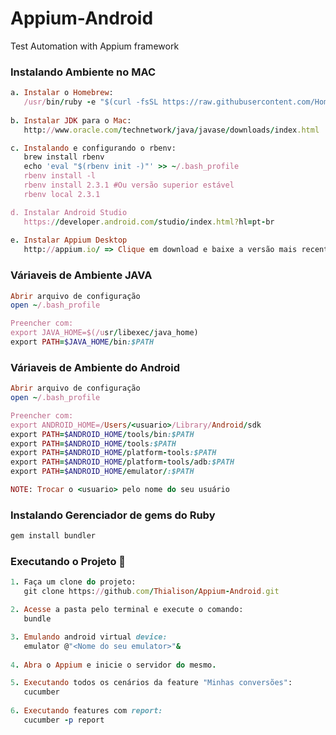 # Appium-Android
Test Automation with Appium framework


### Instalando Ambiente no MAC

```ruby
a. Instalar o Homebrew:
   /usr/bin/ruby -e "$(curl -fsSL https://raw.githubusercontent.com/Homebrew/install/master/install)"r
   
b. Instalar JDK para o Mac:
   http://www.oracle.com/technetwork/java/javase/downloads/index.html

c. Instalando e configurando o rbenv:
   brew install rbenv
   echo 'eval "$(rbenv init -)"' >> ~/.bash_profile
   rbenv install -l
   rbenv install 2.3.1 #Ou versão superior estável
   rbenv local 2.3.1

d. Instalar Android Studio
   https://developer.android.com/studio/index.html?hl=pt-br
   
e. Instalar Appium Desktop
   http://appium.io/ => Clique em download e baixe a versão mais recente para o seu SO
```

### Váriaveis de Ambiente JAVA
```ruby
Abrir arquivo de configuração
open ~/.bash_profile

Preencher com:
export JAVA_HOME=$(/usr/libexec/java_home)
export PATH=$JAVA_HOME/bin:$PATH 
```

### Váriaveis de Ambiente do Android

```ruby
Abrir arquivo de configuração
open ~/.bash_profile

Preencher com:
export ANDROID_HOME=/Users/<usuario>/Library/Android/sdk
export PATH=$ANDROID_HOME/tools/bin:$PATH
export PATH=$ANDROID_HOME/tools:$PATH
export PATH=$ANDROID_HOME/platform-tools:$PATH
export PATH=$ANDROID_HOME/platform-tools/adb:$PATH
export PATH=$ANDROID_HOME/emulator/:$PATH

NOTE: Trocar o <usuario> pelo nome do seu usuário
```

### Instalando Gerenciador de gems do Ruby

```ruby
gem install bundler
```

### Executando o Projeto :dart:

```ruby
1. Faça um clone do projeto:
   git clone https://github.com/Thialison/Appium-Android.git

2. Acesse a pasta pelo terminal e execute o comando:
   bundle

3. Emulando android virtual device: 
   emulator @"<Nome do seu emulator>"&
   
4. Abra o Appium e inicie o servidor do mesmo.

5. Executando todos os cenários da feature "Minhas conversões": 
   cucumber
   
6. Executando features com report: 
   cucumber -p report
```
